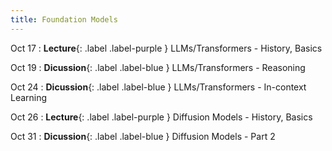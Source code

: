 ```yaml
---
title: Foundation Models
---
```


Oct 17
: **Lecture**{: .label .label-purple } LLMs/Transformers - History, Basics

Oct 19
: **Dicussion**{: .label .label-blue } LLMs/Transformers - Reasoning

Oct 24
: **Dicussion**{: .label .label-blue } LLMs/Transformers - In-context Learning

Oct 26
: **Lecture**{: .label .label-purple } Diffusion Models - History, Basics

Oct 31
: **Dicussion**{: .label .label-blue } Diffusion Models - Part 2

